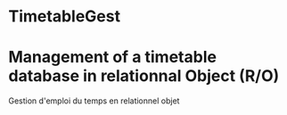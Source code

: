 TimetableGest
=============
Management of a timetable database in relationnal Object (R/O)
============
Gestion d'emploi du temps en relationnel objet 
